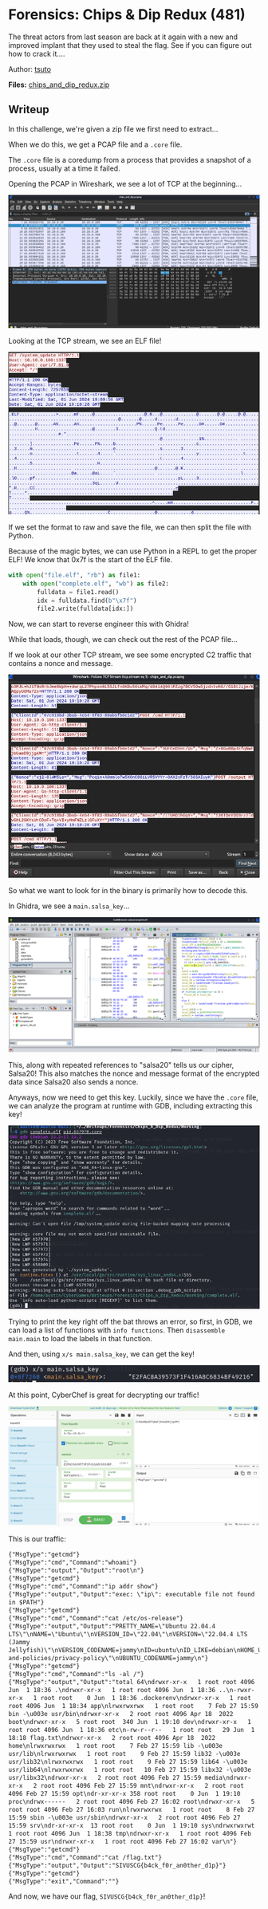# Forensics: Chips & Dip Redux (481)

The threat actors from last season are back at it again with a new and improved implant that they used to steal the flag. See if you can figure out how to crack it....

Author: [tsuto](https://github.com/jselliott)

**Files:** [chips_and_dip_redux.zip](Files/chips_and_dip_redux.zip)

## Writeup

In this challenge, we're given a zip file we first need to extract...

When we do this, we get a PCAP file and a `.core` file.

The `.core` file is a coredump from a process that provides a snapshot of a process, usually at a time it failed.

Opening the PCAP in Wireshark, we see a lot of TCP at the beginning...

![Image 1](Screenshots/1.png)

Looking at the TCP stream, we see an ELF file!

![Image 2](Screenshots/2.png)

If we set the format to raw and save the file, we can then split the file with Python.

Because of the magic bytes, we can use Python in a REPL to get the proper ELF! We know that 0x7f is the start of the ELF file.

```py
with open("file.elf", "rb") as file1:
	with open("complete.elf", "wb") as file2:
		fulldata = file1.read()
		idx = fulldata.find(b"\x7f")
		file2.write(fulldata[idx:])
```

Now, we can start to reverse engineer this with Ghidra!

While that loads, though, we can check out the rest of the PCAP file...

If we look at our other TCP stream, we see some encrypted C2 traffic that contains a nonce and message.

![Image 3](Screenshots/3.png)

So what we want to look for in the binary is primarily how to decode this.

In Ghidra, we see a `main.salsa_key`...

![Image 4](Screenshots/4.png)

This, along with repeated references to "salsa20" tells us our cipher, Salsa20! This also matches the nonce and message format of the encrypted data since Salsa20 also sends a nonce.

Anyways, now we need to get this key. Luckily, since we have the `.core` file, we can analyze the program at runtime with GDB, including extracting this key!

![Image 5](Screenshots/5.png)

Trying to print the key right off the bat throws an error, so first, in GDB, we can load a list of functions with `info functions`. Then `disassemble main.main` to load the labels in that function. 

And then, using `x/s main.salsa_key`, we can get the key!

![Image 6](Screenshots/6.png)

At this point, CyberChef is great for decrypting our traffic!

![Image 7](Screenshots/7.png)

This is our traffic:

```
{"MsgType":"getcmd"}
{"MsgType":"cmd","Command":"whoami"}
{"MsgType":"output","Output":"root\n"}
{"MsgType":"getcmd"}
{"MsgType":"cmd","Command":"ip addr show"}
{"MsgType":"output","Output":"exec: \"ip\": executable file not found in $PATH"}
{"MsgType":"getcmd"}
{"MsgType":"cmd","Command":"cat /etc/os-release"}
{"MsgType":"output","Output":"PRETTY_NAME=\"Ubuntu 22.04.4 LTS\"\nNAME=\"Ubuntu\"\nVERSION_ID=\"22.04\"\nVERSION=\"22.04.4 LTS (Jammy Jellyfish)\"\nVERSION_CODENAME=jammy\nID=ubuntu\nID_LIKE=debian\nHOME_URL=\"https://www.ubuntu.com/\"\nSUPPORT_URL=\"https://help.ubuntu.com/\"\nBUG_REPORT_URL=\"https://bugs.launchpad.net/ubuntu/\"\nPRIVACY_POLICY_URL=\"https://www.ubuntu.com/legal/terms-and-policies/privacy-policy\"\nUBUNTU_CODENAME=jammy\n"}
{"MsgType":"getcmd"}
{"MsgType":"cmd","Command":"ls -al /"}
{"MsgType":"output","Output":"total 64\ndrwxr-xr-x   1 root root 4096 Jun  1 18:36 .\ndrwxr-xr-x   1 root root 4096 Jun  1 18:36 ..\n-rwxr-xr-x   1 root root    0 Jun  1 18:36 .dockerenv\ndrwxr-xr-x   1 root root 4096 Jun  1 18:34 app\nlrwxrwxrwx   1 root root    7 Feb 27 15:59 bin -\u003e usr/bin\ndrwxr-xr-x   2 root root 4096 Apr 18  2022 boot\ndrwxr-xr-x   5 root root  340 Jun  1 19:10 dev\ndrwxr-xr-x   1 root root 4096 Jun  1 18:36 etc\n-rw-r--r--   1 root root   29 Jun  1 18:18 flag.txt\ndrwxr-xr-x   2 root root 4096 Apr 18  2022 home\nlrwxrwxrwx   1 root root    7 Feb 27 15:59 lib -\u003e usr/lib\nlrwxrwxrwx   1 root root    9 Feb 27 15:59 lib32 -\u003e usr/lib32\nlrwxrwxrwx   1 root root    9 Feb 27 15:59 lib64 -\u003e usr/lib64\nlrwxrwxrwx   1 root root   10 Feb 27 15:59 libx32 -\u003e usr/libx32\ndrwxr-xr-x   2 root root 4096 Feb 27 15:59 media\ndrwxr-xr-x   2 root root 4096 Feb 27 15:59 mnt\ndrwxr-xr-x   2 root root 4096 Feb 27 15:59 opt\ndr-xr-xr-x 358 root root    0 Jun  1 19:10 proc\ndrwx------   2 root root 4096 Feb 27 16:02 root\ndrwxr-xr-x   5 root root 4096 Feb 27 16:03 run\nlrwxrwxrwx   1 root root    8 Feb 27 15:59 sbin -\u003e usr/sbin\ndrwxr-xr-x   2 root root 4096 Feb 27 15:59 srv\ndr-xr-xr-x  13 root root    0 Jun  1 19:10 sys\ndrwxrwxrwt   1 root root 4096 Jun  1 18:38 tmp\ndrwxr-xr-x   1 root root 4096 Feb 27 15:59 usr\ndrwxr-xr-x   1 root root 4096 Feb 27 16:02 var\n"}
{"MsgType":"getcmd"}
{"MsgType":"cmd","Command":"cat /flag.txt"}
{"MsgType":"output","Output":"SIVUSCG{b4ck_f0r_an0ther_d1p}"}
{"MsgType":"getcmd"}
{"MsgType":"exit","Command":""}
```

And now, we have our flag, `SIVUSCG{b4ck_f0r_an0ther_d1p}`!
